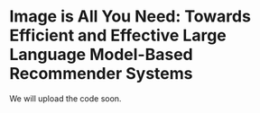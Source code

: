 # Image is All You Need: Towards Efficient and Effective Large Language Model-Based Recommender Systems  

We will upload the code soon.